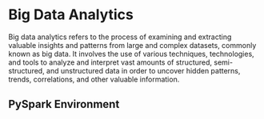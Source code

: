 # Big Data Analytics

Big data analytics refers to the process of examining and extracting valuable insights and patterns from large and complex datasets, commonly known as big data. It involves the use of various techniques, technologies, and tools to analyze and interpret vast amounts of structured, semi-structured, and unstructured data in order to uncover hidden patterns, trends, correlations, and other valuable information.

## PySpark Environment
